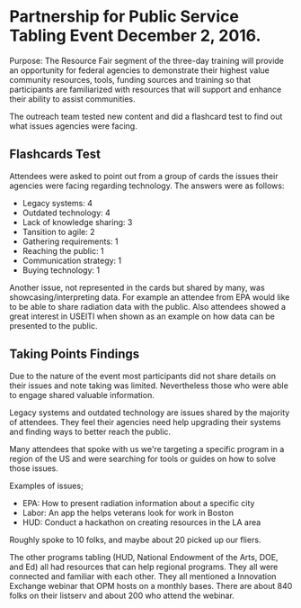 # Partnership for Public Service Tabling Event December 2, 2016. 

Purpose:  The Resource Fair segment of the three-day training will provide an opportunity for federal agencies to demonstrate their highest value community resources, tools, funding sources and training so that participants are familiarized with resources that will support and enhance their ability to assist communities. 

The outreach team tested new content and did a flashcard test to find out what issues agencies were facing. 

## Flashcards Test


Attendees were asked to point out from a group of cards the issues their agencies were facing regarding technology. The answers were as follows:


- Legacy systems: 4
- Outdated technology: 4
- Lack of knowledge sharing: 3
- Tansition to agile: 2
- Gathering requirements: 1
- Reaching the public: 1
- Communication strategy: 1
- Buying technology: 1


Another issue, not represented in the cards but shared by many, was showcasing/interpreting data. For example an attendee from EPA would like to be able to share radiation data with the public. Also attendees showed a great interest in USEITI when shown as an example on how data can be presented to the public.


## Taking Points Findings

Due to the nature of the event most participants did not share details on their issues and note taking was limited. Nevertheless those who were able to engage shared valuable information.


Legacy systems and outdated technology are issues shared by the majority of attendees. They feel their agencies need help upgrading their systems and finding ways to better reach the public.


Many attendees that spoke with us we're targeting a specific program in a region of the US and were searching for tools or guides on how to solve those issues. 


Examples of issues; 

- EPA: How to present radiation information about a specific city
- Labor: An app the helps veterans look for work in Boston
- HUD: Conduct a hackathon on creating resources in the LA area


Roughly spoke to 10 folks, and maybe about 20 picked up our fliers. 


The other programs tabling (HUD, National Endowment of the Arts, DOE, and Ed) all had resources that can help regional programs. They all were connected and familiar with each other. They all mentioned a Innovation Exchange webinar that OPM hosts on a monthly bases. There are about 840 folks on their listserv and about 200 who attend the webinar. 


